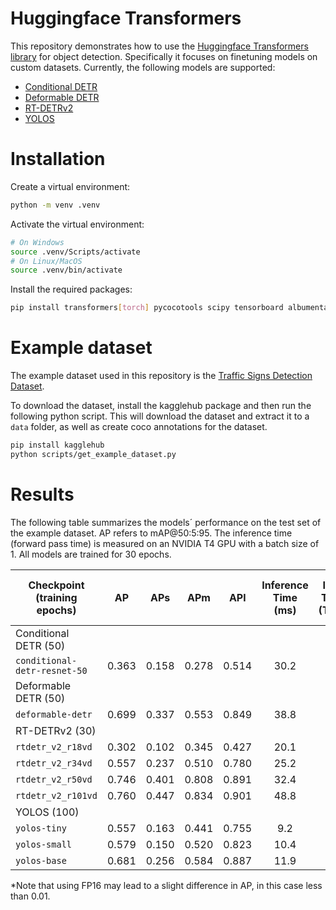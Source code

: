 # Huggingface Transformers

This repository demonstrates how to use the [Huggingface Transformers library](https://huggingface.co/docs/transformers/en/index) for object detection. Specifically it focuses on finetuning models on custom datasets. Currently, the following models are supported:

- [Conditional DETR](https://huggingface.co/docs/transformers/model_doc/conditional_detr)
- [Deformable DETR](https://huggingface.co/docs/transformers/en/model_doc/deformable_detr)
- [RT-DETRv2](https://huggingface.co/docs/transformers/model_doc/rt_detr_v2)
- [YOLOS](https://huggingface.co/docs/transformers/model_doc/yolos)

# Installation
Create a virtual environment:
```bash
python -m venv .venv
```

Activate the virtual environment:
```bash
# On Windows
source .venv/Scripts/activate
# On Linux/MacOS
source .venv/bin/activate
```

Install the required packages:
```bash
pip install transformers[torch] pycocotools scipy tensorboard albumentations
```

# Example dataset

The example dataset used in this repository is the [Traffic Signs Detection Dataset](https://www.kaggle.com/datasets/pkdarabi/cardetection).

To download the dataset, install the kagglehub package and then run the following python script. This will download the dataset and extract it to a `data` folder, as well as create coco annotations for the dataset.
```bash
pip install kagglehub
python scripts/get_example_dataset.py
```

# Results

The following table summarizes the models´ performance on the test set of the example dataset. AP refers to mAP@50:5:95. The inference time (forward pass time) is measured on an NVIDIA T4 GPU with a batch size of 1. All models are trained for 30 epochs.

| Checkpoint<br>(training epochs) |    AP   |   APs   |   APm   |   APl   | Inference Time (ms)<br> | Inference Time (ms)<br>(TensorRT) | Inference Time (ms)<br>(TensorRT, FP16*) | Post-processing time (ms)<br> |
|-----|:-----:|:-----:|:-----:|:-----:|:-----:|:-----:|:-----:|:-----:|
|Conditional DETR (50)|
|`conditional-detr-resnet-50`| 0.363 | 0.158 | 0.278 | 0.514 | 30.2 | | | 0.8 |
|Deformable DETR (50)|
|`deformable-detr`| 0.699 | 0.337 | 0.553 | 0.849 | 38.8 | | | 16.5 |
|RT-DETRv2 (30)|
|`rtdetr_v2_r18vd`| 0.302 | 0.102 | 0.345 | 0.427 | 20.1 | 8.3 | 7.6 | 0.8 |
|`rtdetr_v2_r34vd`| 0.557 | 0.237 | 0.510 | 0.780 | 25.2 | 12.2 | 7.8 | 0.8 |
|`rtdetr_v2_r50vd`| 0.746 | 0.401 | 0.808 | 0.891 | 32.4 | 19.2 | 7.5 | 0.8 |
|`rtdetr_v2_r101vd`| 0.760 | 0.447 | 0.834 | 0.901 | 48.8 | 28.9 | 10.3 | 0.8 | 
|YOLOS (100)|
|`yolos-tiny`| 0.557 | 0.163 | 0.441 | 0.755 | 9.2 | | 5.7 | 0.8 |
|`yolos-small`| 0.579 | 0.150 | 0.520 | 0.823 | 10.4 | | 8.9 | 49.5 |
|`yolos-base`| 0.681 | 0.256 | 0.584 | 0.887 | 11.9 | | 9.9 | 132.2 |


*Note that using FP16 may lead to a slight difference in AP, in this case less than 0.01.
